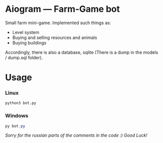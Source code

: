 # Aiogram — Farm-Game bot
Small farm mini-game. Implemented such things as:
* Level system
* Buying and selling resources and animals
* Buying buildings

Accordingly, there is also a database, sqlite (There is a dump in the models / dump.sql folder).

# Usage
### Linux
```bash
python3 bot.py
```
### Windows
```powershell
py bot.py
```

*Sorry for the russian parts of the comments in the code :) Good Luck!*
